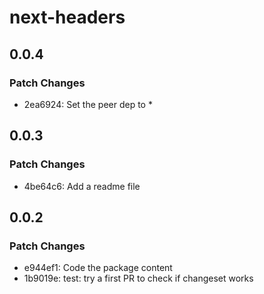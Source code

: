 # next-headers

## 0.0.4

### Patch Changes

- 2ea6924: Set the peer dep to \*

## 0.0.3

### Patch Changes

- 4be64c6: Add a readme file

## 0.0.2

### Patch Changes

- e944ef1: Code the package content
- 1b9019e: test: try a first PR to check if changeset works
